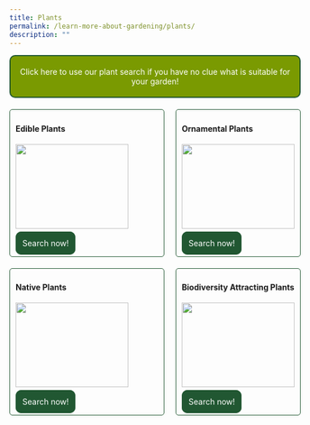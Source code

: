 ```yaml
---
title: Plants
permalink: /learn-more-about-gardening/plants/
description: ""
---
```

<style>
	.wrapper {
		display: grid;
		grid-template-columns: repeat(auto-fit, minmax(275px, 1fr));
		grid-template-rows: auto-fit;
		column-gap: 20px;
		row-gap: 20px;
	}

	.box {
		border: solid 1px #215732 ;
		border-radius: 5px;
		padding: 5px 10px 15px 10px;
		justify-self: stretch;
	}
	
	.plantsearch {
		grid-column-start: 1;
		grid-column-end: 3;
		grid-auto-rows: 50px;
		background-color: #7a9a01;
		border: 2px solid #215732;
		padding: 5px;
  	border-radius: 10px;
    color: white !important;
	  text-decoration: none !important;
	}
	
	.button-primary {
    background-color: #215732;
    border: 2px solid #215732;
    padding: 10px;
  	border-radius: 10px;
    color: white !important;
	  text-decoration: none !important;
  }
</style>

<div class="wrapper">
	<a href="/digital-tools/plant-search/" class="plantsearch">
		<p style="text-align: center">Click here to use our plant search if you have no clue what is suitable for your garden!</p>
	</a>
  <div class="box">
		<h4>Edible Plants</h4>
	     <img style="height:150px; width:200px; display: inline" src=""><br>
				<br>
		<a class="button-primary" href="/page-index/glossary/edible-plants/">Search now!</a>
	</div>
	<div class="box">
		<h4>Ornamental Plants</h4>
	     <img style="height:150px; width:200px; display: inline" src=""><br>
			<br>
			<a class="button-primary" href="/page-index/glossary/ornamental-plants/">Search now!</a><br>
	</div>
	<div class="box">
		<h4>Native Plants</h4>
	     <img style="height:150px; width:200px; display: inline" src=""><br>
			<br>
			<a class="button-primary" href="/page-index/glossary/native-plants/">Search now!</a><br>
	</div>
	<div class="box">
		<h4>Biodiversity Attracting Plants</h4>
	     <img style="height:150px; width:200px; display: inline" src=""><br>
			<br>
			<a class="button-primary" href="/page-index/glossary/biodiversity-attracting-plants/">Search now!</a><br>
	</div>
</div>